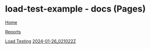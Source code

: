 # load-test-example - docs (Pages)

[Home](https://mdonahue-godaddy.github.io/k6-web-dashboard-example/)

[Reports](https://mdonahue-godaddy.github.io/k6-web-dashboard-example/reports/)

[Load Testing](https://mdonahue-godaddy.github.io/k6-web-dashboard-example/reports/load-testing/)
[2024-01-26_021022Z](https://mdonahue-godaddy.github.io/k6-web-dashboard-example/reports/load-testing/2024-01-26_021022Z/index.html)

